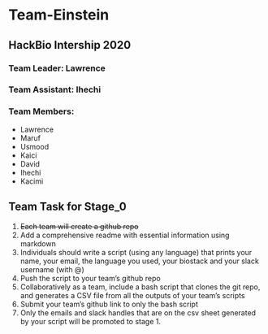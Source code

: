 
# Team-Einstein

## HackBio Intership 2020

### Team Leader: Lawrence

### Team Assistant: Ihechi

### Team Members:
- Lawrence
- Maruf
- Usmood
- Kaici
- David
- Ihechi
- Kacimi

## Team Task for Stage_0
1. ~~Each team will create a github repo~~
2. Add a comprehensive readme with essential information using markdown
3. Individuals should write a script (using any language) that prints your name, your email, the language you used, your biostack and your slack username (with @) 
4. Push the script to your team’s github repo
5. Collaboratively as a team, include a bash script that clones the git repo, and generates a CSV file from all the outputs of your team’s scripts
6. Submit your team’s github link to ​only​ the bash script
7. Only the emails and slack handles that are on the csv sheet generated by your script will be promoted to stage 1.      
